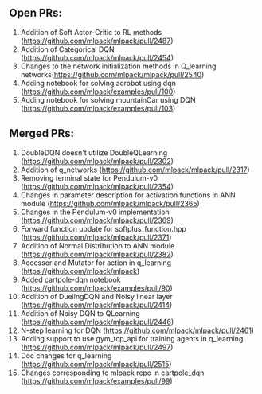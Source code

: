 ## Open PRs:
1. Addition of Soft Actor-Critic to RL methods (https://github.com/mlpack/mlpack/pull/2487)
2. Addition of Categorical DQN (https://github.com/mlpack/mlpack/pull/2454)
3. Changes to the network initialization methods in Q_learning networks(https://github.com/mlpack/mlpack/pull/2540)
4. Adding notebook for solving acrobot using dqn (https://github.com/mlpack/examples/pull/100)
5. Adding notebook for solving mountainCar using DQN (https://github.com/mlpack/examples/pull/103)

## Merged PRs:
1. DoubleDQN doesn't utilize DoubleQLearning (https://github.com/mlpack/mlpack/pull/2302)
2. Addition of q_networks (https://github.com/mlpack/mlpack/pull/2317)
3. Removing terminal state for Pendulum-v0 (https://github.com/mlpack/mlpack/pull/2354)
4. Changes in parameter description for activation functions in ANN module (https://github.com/mlpack/mlpack/pull/2365)
5. Changes in the Pendulum-v0 implementation (https://github.com/mlpack/mlpack/pull/2369)
6. Forward function update for softplus_function.hpp (https://github.com/mlpack/mlpack/pull/2371)
7. Addition of Normal Distribution to ANN module (https://github.com/mlpack/mlpack/pull/2382)
8. Accessor and Mutator for action in q_learning (https://github.com/mlpack/mlpack)
9. Added cartpole-dqn notebook (https://github.com/mlpack/examples/pull/90)
10. Addition of DuelingDQN and Noisy linear layer (https://github.com/mlpack/mlpack/pull/2414)
11. Addition of Noisy DQN to QLearning (https://github.com/mlpack/mlpack/pull/2446)
12. N-step learning for DQN (https://github.com/mlpack/mlpack/pull/2461)
13. Adding support to use gym_tcp_api for training agents in q_learning (https://github.com/mlpack/mlpack/pull/2497)
14. Doc changes for q_learning (https://github.com/mlpack/mlpack/pull/2515)
15. Changes corresponding to mlpack repo in cartpole_dqn (https://github.com/mlpack/examples/pull/99)
